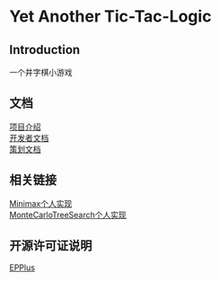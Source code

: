 # Yet Another Tic-Tac-Logic

## Introduction

一个井字棋小游戏

## 文档

[项目介绍](Docs/Intro.md)\
[开发者文档](Docs/Developer.md)\
[策划文档](Docs/Designer.md)

## 相关链接

[Minimax个人实现](https://github.com/Flowergloden/MinimaxCS)\
[MonteCarloTreeSearch个人实现](https://github.com/Flowergloden/MCTSCS)

## 开源许可证说明

[EPPlus](https://polyformproject.org/licenses/noncommercial/1.0.0/)